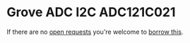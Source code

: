 # Grove ADC I2C ADC121C021
If there are no [open requests](../../../../issues?q=is%3Aissue+is%3Aopen+%22Grove+ADC+I2C+ADC121C021%22+in%3Atitle) you're welcome to [borrow this](../../../../issues/new?title=Borrow+request+for+Grove+ADC+I2C+ADC121C021&body=1+piece+of+%5Bthis%5D%28..%2Fblob%2Fmain%2F.%2FHardware%2FModules%2FGrove_ADC_I2C_ADC121C021.md%29+for+~2+weeks.).